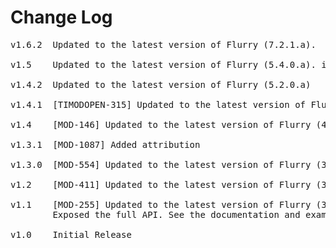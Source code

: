 # Change Log
<pre>
v1.6.2	Updated to the latest version of Flurry (7.2.1.a).

v1.5	Updated to the latest version of Flurry (5.4.0.a). iOS8 Support.

v1.4.2	Updated to the latest version of Flurry (5.2.0.a)

v1.4.1	[TIMODOPEN-315] Updated to the latest version of Flurry (5.0.0.a)

v1.4	[MOD-146] Updated to the latest version of Flurry (4.4.0)

v1.3.1	[MOD-1087] Added attribution

v1.3.0	[MOD-554] Updated to the latest version of Flurry (3.1.0) removing UDID support

v1.2	[MOD-411] Updated to the latest version of Flurry (3.0.7)

v1.1	[MOD-255] Updated to the latest version of Flurry (3.0.0)
		Exposed the full API. See the documentation and example for more information.

v1.0	Initial Release
